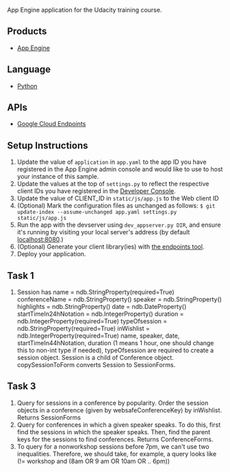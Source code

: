 App Engine application for the Udacity training course.

## Products
- [App Engine][1]

## Language
- [Python][2]

## APIs
- [Google Cloud Endpoints][3]

## Setup Instructions
1. Update the value of `application` in `app.yaml` to the app ID you
   have registered in the App Engine admin console and would like to use to host
   your instance of this sample.
1. Update the values at the top of `settings.py` to
   reflect the respective client IDs you have registered in the
   [Developer Console][4].
1. Update the value of CLIENT_ID in `static/js/app.js` to the Web client ID
1. (Optional) Mark the configuration files as unchanged as follows:
   `$ git update-index --assume-unchanged app.yaml settings.py static/js/app.js`
1. Run the app with the devserver using `dev_appserver.py DIR`, and ensure it's running by visiting your local server's address (by default [localhost:8080][5].)
1. (Optional) Generate your client library(ies) with [the endpoints tool][6].
1. Deploy your application.


[1]: https://developers.google.com/appengine
[2]: http://python.org
[3]: https://developers.google.com/appengine/docs/python/endpoints/
[4]: https://console.developers.google.com/
[5]: https://localhost:8080/
[6]: https://developers.google.com/appengine/docs/python/endpoints/endpoints_tool


## Task 1 
1. Session has 
	name            = ndb.StringProperty(required=True)
    conferenceName  = ndb.StringProperty()
    speaker         = ndb.StringProperty()
    highlights      = ndb.StringProperty()
    date            = ndb.DateProperty()
    startTimeIn24hNotation = ndb.IntegerProperty()
    duration        = ndb.IntegerProperty(required=True)
    typeOfsession   = ndb.StringProperty(required=True)
    inWishlist      = ndb.IntegerProperty(required=True)
   name, speaker, date, startTimeIn44hNotation, duration (1 means 1 hour, one should change this to non-int type if needed), typeOfsession are required to create a session object. 
   Session is a child of Conference object.
   copySessionToForm converts Session to SessionForms.


## Task 3 
1. Query for sessions in a conference by popularity. Order the session objects in a 
   conference (given by websafeConferenceKey) by inWishlist. Returns SessionForms
1. Query for conferences in which a given speaker speaks. To do this, first find the
   sessions in which the speaker speaks. Then, find the parent keys for the sessions to find conferences. Returns ConferenceForms.
1. To query for a nonworkshop sessions before 7pm, we can't use two inequalities. 
   Therefore, we should take, for example, a query looks like (!= workshop and (8am OR 9 am OR 10am OR .. 6pm))
